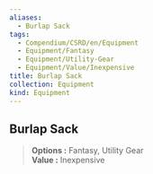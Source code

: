 ```yaml
---
aliases:
  - Burlap Sack
tags:
  - Compendium/CSRD/en/Equipment
  - Equipment/Fantasy
  - Equipment/Utility-Gear
  - Equipment/Value/Inexpensive
title: Burlap Sack
collection: Equipment
kind: Equipment
---
```

## Burlap Sack  
  
>  
> **Options :** Fantasy, Utility Gear  
> **Value :** Inexpensive